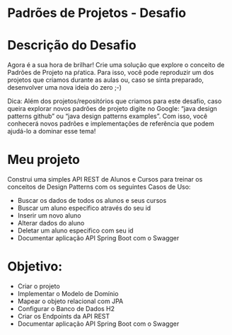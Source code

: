 # Padrões de Projetos  - Desafio

# Descrição do Desafio
Agora é a sua hora de brilhar! Crie uma solução que explore o conceito de Padrões de Projeto na pŕatica. Para isso, você pode reproduzir um dos projetos que criamos durante as aulas ou, caso se sinta preparado, desenvolver uma nova ideia do zero ;-)

Dica: Além dos projetos/repositórios que criamos para este desafio, caso queira explorar novos padrões de projeto digite no Google: “java design patterns github” ou “java design patterns examples”. Com isso, você conhecerá novos padrões e implementações de referência que podem ajudá-lo a dominar esse tema!

# Meu projeto 
Construi uma simples API REST de Alunos e Cursos para treinar os conceitos de Design Patterns com os seguintes Casos de Uso:
   * Buscar os dados de todos os alunos e seus cursos
   * Buscar um aluno especifico através do seu id
   * Inserir um novo aluno 
   * Alterar dados do aluno
   * Deletar um aluno especifico com seu id
   * Documentar aplicação API Spring Boot com o Swagger
# Objetivo:

   * Criar o projeto
   * Implementar o Modelo de Domínio
   * Mapear o objeto relacional com JPA
   * Configurar o Banco de Dados H2
   * Criar os Endpoints da API REST
   * Documentar aplicação API Spring Boot com o Swagger


